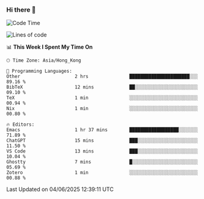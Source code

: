 ### Hi there 👋

<!--
**nicehiro/nicehiro** is a ✨ _special_ ✨ repository because its `README.md` (this file) appears on your GitHub profile.

Here are some ideas to get you started:

- 🔭 I’m currently working on ...
- 🌱 I’m currently learning ...
- 👯 I’m looking to collaborate on ...
- 🤔 I’m looking for help with ...
- 💬 Ask me about ...
- 📫 How to reach me: ...
- 😄 Pronouns: ...
- ⚡ Fun fact: ...
-->

<!--START_SECTION:waka-->
![Code Time](http://img.shields.io/badge/Code%20Time-696%20hrs%2034%20mins-blue)

![Lines of code](https://img.shields.io/badge/From%20Hello%20World%20I%27ve%20Written-1.7%20million%20lines%20of%20code-blue)

📊 **This Week I Spent My Time On** 

```text
🕑︎ Time Zone: Asia/Hong_Kong

💬 Programming Languages: 
Other                    2 hrs               ██████████████████████░░░   89.16 % 
BibTeX                   12 mins             ██░░░░░░░░░░░░░░░░░░░░░░░   09.10 % 
TeX                      1 min               ░░░░░░░░░░░░░░░░░░░░░░░░░   00.94 % 
Nix                      1 min               ░░░░░░░░░░░░░░░░░░░░░░░░░   00.80 % 

🔥 Editors: 
Emacs                    1 hr 37 mins        ██████████████████░░░░░░░   71.89 % 
ChatGPT                  15 mins             ███░░░░░░░░░░░░░░░░░░░░░░   11.50 % 
VS Code                  13 mins             ███░░░░░░░░░░░░░░░░░░░░░░   10.04 % 
Ghostty                  7 mins              █░░░░░░░░░░░░░░░░░░░░░░░░   05.69 % 
Zotero                   1 min               ░░░░░░░░░░░░░░░░░░░░░░░░░   00.88 % 
```


 Last Updated on 04/06/2025 12:39:11 UTC
<!--END_SECTION:waka-->
